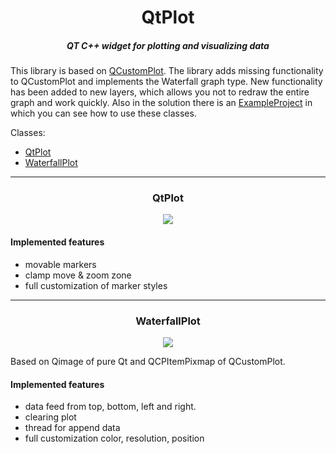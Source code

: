 
<h1 align="center"> QtPlot </h1>
<h5 align="center"> QT C++ widget for plotting and visualizing data </h5> 

This library is based on [QCustomPlot](https://www.qcustomplot.com/). The library adds missing functionality to QCustomPlot and implements the Waterfall graph type. New functionality has been added to new layers, which allows you not to redraw the entire graph and work quickly. 
Also in the solution there is an [ExampleProject](/ExampleProject) in which you can see how to use these classes.

Classes:
* [QtPlot](#QtPlot) 
* [WaterfallPlot](#WaterfallPlot)

---

<h3 align="center"><a name="QtPlot"></a>QtPlot</h3> 

<p align="center">
  <img src="https://github.com/if-not-skill/QtPlot/blob/main/Resources/Markers.gif">
</p>

#### Implemented features
* movable markers
* clamp move & zoom zone
* full customization of marker styles

---

<h3 align="center"><a name="WaterfallPlot"></a>WaterfallPlot</h3> 

<p align="center">
  <img src="https://github.com/if-not-skill/QtPlot/blob/main/Resources/Waterfall.gif">
</p>

Based on Qimage of pure Qt and QCPItemPixmap of QCustomPlot.
#### Implemented features
* data feed from top, bottom, left and right.
* clearing plot
* thread for append data
* full customization color, resolution, position
